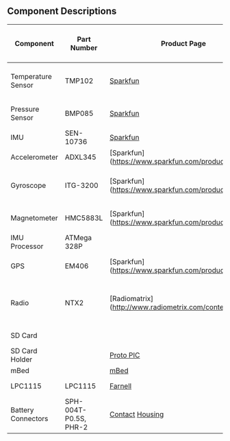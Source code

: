 ## Component Descriptions

| Component | Part Number | Product Page | Schematic / Datasheet | Bus | Weight | Current Draw (Operational @ 3.3V) | Minimum Operating Temperature | Price
| --- | --- | --- | --- | --- | --- | --- | --- | ---
| Temperature Sensor | TMP102 | [Sparkfun](https://www.sparkfun.com/products/9418) | [TI](https://www.sparkfun.com/datasheets/Sensors/Temperature/tmp102.pdf) | I2C 0x48 - 0x4B | | 10µA | -55°C
| Pressure Sensor | BMP085 | [Sparkfun](https://www.sparkfun.com/products/retired/9694) | [Bosch](http://dlnmh9ip6v2uc.cloudfront.net/datasheets/Sensors/Pressure/BST-BMP085-DS000-06.pdf) | I2C 0xEE || 10µA | -40°C (0°C for full accuracy)
| IMU | SEN-10736 | [Sparkfun](https://www.sparkfun.com/products/10736) | [Sparkfun](http://dlnmh9ip6v2uc.cloudfront.net/datasheets/Sensors/IMU/9DOF-Razor-v22.pdf) |
| Accelerometer | ADXL345 | [Sparkfun] (https://www.sparkfun.com/products/9045) | [Analog Devices] (https://www.sparkfun.com/datasheets/Sensors/Accelerometer/ADXL345.pdf) | I2C 0x1D || 40µA @ 2.5V | -40°C
| Gyroscope | ITG-3200 | [Sparkfun] (https://www.sparkfun.com/products/9793) | [InvenSense] (https://www.sparkfun.com/datasheets/Sensors/Gyro/PS-ITG-3200-00-01.4.pdf) | I2C 0xD0 - 0xD2 || 6.5mA @ 2.5V | -40°C
| Magnetometer | HMC5883L | [Sparkfun] (https://www.sparkfun.com/products/10494) | [Honeywell] (http://dlnmh9ip6v2uc.cloudfront.net/datasheets/Sensors/Magneto/HMC5883L-FDS.pdf) | I2C 0x3C || 100μA @ 2.5V | -30°C
| IMU Processor | ATMega 328P |
| GPS | EM406 | [Sparkfun] (https://www.sparkfun.com/products/465) | [GlobalSat] (https://www.sparkfun.com/datasheets/GPS/EM-406A_User_Manual.PDF) | Serial 8N1 4800 || 70mA @ 4.5-6.5V | -40°C
| Radio | NTX2 | [Radiomatrix] (http://www.radiometrix.com/content/ntx2) | [Radiomatrix] (http://www.radiometrix.com/files/additional/ntx2nrx2.pdf) | Serial RTTY 8N2 50 / 300 || 18mA | -10°C (Will drift anyhow)
| SD Card | | | | SPI 1MHz || 30mA |
| SD Card Holder | | [Proto PIC](http://proto-pic.co.uk/breakout-board-for-microsd-transflash/) | | | | | | £4.59
| mBed || [mBed](mbed.org) | | | | [100mA](http://mbed.org/users/no2chem/notebook/mbed-power-controlconsumption/) |
| LPC1115 | LPC1115 | [Farnell](http://uk.farnell.com/nxp/om13035/lpc1115-lpcxpresso-eval-board/dp/2103787) | [Schematic](http://www.embeddedartists.com/sites/default/files/docs/schematics/LPCXpressoLPC1114revA.pdf) [Datasheet](http://www.nxp.com/documents/data_sheet/LPC111X.pdf) | | | 5mA @ 24MHz | -40°C | £15.15
| Battery Connectors | SPH-004T-P0.5S, PHR-2 | [Contact](http://uk.farnell.com/jsp/search/productdetail.jsp?SKU=1830762) [Housing](http://uk.farnell.com/jsp/search/productdetail.jsp?SKU=3616186) | | | | | | | £0.56
